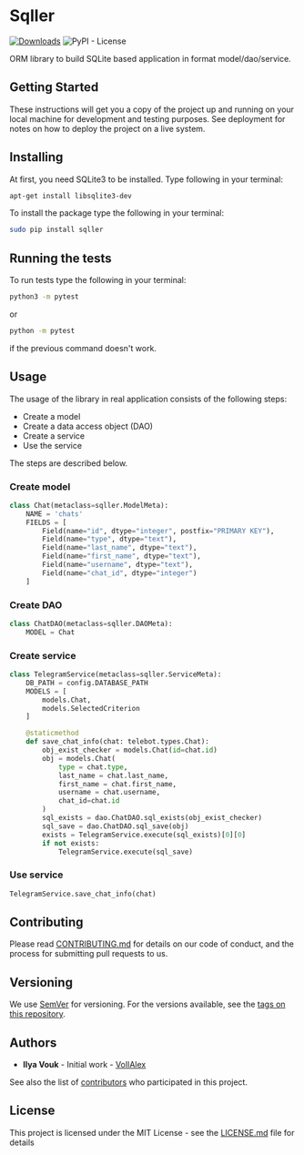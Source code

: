 # Sqller

[![Downloads](https://pepy.tech/badge/sqller/month)](https://pepy.tech/project/sqller/month)
![PyPI - License](https://img.shields.io/pypi/l/cv2studio)

ORM library to build SQLite based application in format model/dao/service.

## Getting Started

These instructions will get you a copy of the project up and running on your local machine for development and testing purposes. See deployment for notes on how to deploy the project on a live system.

## Installing

At first, you need SQLite3 to be installed. Type following in your terminal:

```bash
apt-get install libsqlite3-dev
```

To install the package type the following in your terminal:

```bash
sudo pip install sqller
```

## Running the tests

To run tests type the following in your terminal:

```bash
python3 -m pytest
```

or

```bash
python -m pytest
```

if the previous command doesn't work.

## Usage

The usage of the library in real application consists of the following steps:

- Create a model
- Create a data access object (DAO)
- Create a service
- Use the service

The steps are described below.

### Create model

```python
class Chat(metaclass=sqller.ModelMeta):
    NAME = 'chats'
    FIELDS = [
        Field(name="id", dtype="integer", postfix="PRIMARY KEY"),
        Field(name="type", dtype="text"),
        Field(name="last_name", dtype="text"),
        Field(name="first_name", dtype="text"),
        Field(name="username", dtype="text"),
        Field(name="chat_id", dtype="integer")
    ]
```

### Create DAO

```python
class ChatDAO(metaclass=sqller.DAOMeta):
    MODEL = Chat
```

### Create service

```python
class TelegramService(metaclass=sqller.ServiceMeta):
    DB_PATH = config.DATABASE_PATH
    MODELS = [
        models.Chat,
        models.SelectedCriterion
    ]

    @staticmethod
    def save_chat_info(chat: telebot.types.Chat):
        obj_exist_checker = models.Chat(id=chat.id)
        obj = models.Chat(
            type = chat.type,
            last_name = chat.last_name,
            first_name = chat.first_name,
            username = chat.username,
            chat_id=chat.id
        )
        sql_exists = dao.ChatDAO.sql_exists(obj_exist_checker)
        sql_save = dao.ChatDAO.sql_save(obj)
        exists = TelegramService.execute(sql_exists)[0][0]
        if not exists:
            TelegramService.execute(sql_save)
```

### Use service

```python
TelegramService.save_chat_info(chat)
```

## Contributing

Please read [CONTRIBUTING.md](https://gist.github.com/PurpleBooth/b24679402957c63ec426) for details on our code of conduct, and the process for submitting pull requests to us.

## Versioning

We use [SemVer](http://semver.org/) for versioning. For the versions available, see the [tags on this repository](https://github.com/your/project/tags).

## Authors

- **Ilya Vouk** - Initial work - [VoIlAlex](https://github.com/VoIlAlex)

See also the list of [contributors](https://github.com/VoIlAlex/sqller/contributors) who participated in this project.

## License

This project is licensed under the MIT License - see the [LICENSE.md](LICENSE.md) file for details
